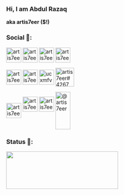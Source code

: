 ### Hi, I am Abdul Razaq
**aka artis7eer ($!)**

### Social 📱:
<a href="https://dev.to/artis7eer" target="blank"><img align="center" src="https://raw.githubusercontent.com/rahuldkjain/github-profile-readme-generator/master/src/images/icons/Social/devto.svg" alt="artis7eer" height="40" width="40" /></a>
<a href="https://twitter.com/artis7eer" target="blank"><img align="center" src="https://raw.githubusercontent.com/rahuldkjain/github-profile-readme-generator/master/src/images/icons/Social/twitter.svg" alt="artis7eer" height="40" width="40" /></a>
<a href="https://linkedin.com/in/artis7eer" target="blank"><img align="center" src="https://raw.githubusercontent.com/rahuldkjain/github-profile-readme-generator/master/src/images/icons/Social/linked-in-alt.svg" alt="artis7eer" height="40" width="40" /></a>
<a href="https://fb.com/artis7eer" target="blank"><img align="center" src="https://raw.githubusercontent.com/rahuldkjain/github-profile-readme-generator/master/src/images/icons/Social/facebook.svg" alt="artis7eer" height="40" width="40" /></a>

<a href="https://instagram.com/artis7eer" target="blank"><img align="center" src="https://raw.githubusercontent.com/rahuldkjain/github-profile-readme-generator/master/src/images/icons/Social/instagram.svg" alt="artis7eer" height="40" width="40" /></a>
<a href="https://hashnode.com/@artis7eer" target="blank"><img align="center" src="https://raw.githubusercontent.com/rahuldkjain/github-profile-readme-generator/master/src/images/icons/Social/hashnode.svg" alt="artis7eer" height="40" width="40" /></a>
<a href="https://youtube.com/channel/UCxMfvQKldiIYk2GIXa7pLsw" target="blank"><img align="center" src="https://raw.githubusercontent.com/rahuldkjain/github-profile-readme-generator/master/src/images/icons/Social/youtube.svg" alt="ucxmfvqkldiiyk2gixa7plsw" height="40" width="40" /></a>
<a href="https://discord.gg/9TrBTJCPkD" target="blank"><img align="center" src="https://raw.githubusercontent.com/rahuldkjain/github-profile-readme-generator/master/src/images/icons/Social/discord.svg" alt="artis7eer#4267" height="50" width="50" /></a> 

<a href="https://telegram.dog/artis7eer" target="blank"><img align="center" src="https://edent.github.io/SuperTinyIcons/images/svg/telegram.svg" alt="artis7eer" height="40" width="40" /></a>
<a href="https://www.reddit.com/user/artis7eer" target="blank"><img src="https://edent.github.io/SuperTinyIcons/images/svg/reddit.svg" height="40" width="40" alt="artis7eer" /></a>
<a href="https://stackoverflow.com/users/16289917/artis7eer" target="blank"><img src="https://edent.github.io/SuperTinyIcons/images/svg/stackoverflow.svg" height="40" width="40" alt="artis7eer" /></a>
<a href="https://medium.com/@artis7eer" target="blank"><img align="center" src="https://raw.githubusercontent.com/rahuldkjain/github-profile-readme-generator/master/src/images/icons/Social/medium.svg" alt="@artis7eer" height="100" width="40" /></a>

### Status 🙈:
<img src="https://github-readme-stats.vercel.app/api?username=artis7eer&show_icons=true&title_color=333&icon_color=d43111&count_private=true&include_all_commits=true" height="100" width="300">
